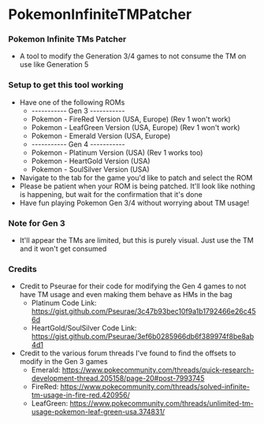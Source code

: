 # PokemonInfiniteTMPatcher

### Pokemon Infinite TMs Patcher
* A tool to modify the Generation 3/4 games to not consume the TM on use like Generation 5

### Setup to get this tool working
* Have one of the following ROMs
  * ----------- Gen 3 -----------
  * Pokemon - FireRed Version (USA, Europe) (Rev 1 won't work)
  * Pokemon - LeafGreen Version (USA, Europe) (Rev 1 won't work)
  * Pokemon - Emerald Version (USA, Europe)
  * ----------- Gen 4 -----------
  * Pokemon - Platinum Version (USA) (Rev 1 works too)
  * Pokemon - HeartGold Version (USA)
  * Pokemon - SoulSilver Version (USA)
* Navigate to the tab for the game you'd like to patch and select the ROM
* Please be patient when your ROM is being patched. It'll look like nothing is happening, but wait for the confirmation that it's done
* Have fun playing Pokemon Gen 3/4 without worrying about TM usage!

### Note for Gen 3
* It'll appear the TMs are limited, but this is purely visual. Just use the TM and it won't get consumed

### Credits
* Credit to Pseurae for their code for modifying the Gen 4 games to not have TM usage and even making them behave as HMs in the bag
  * Platinum Code Link: https://gist.github.com/Pseurae/3c47b93bec10f9a1b1792466e26c456d
  * HeartGold/SoulSilver Code Link: https://gist.github.com/Pseurae/3ef6b0285966db6f389974f8be8ab4d1
* Credit to the various forum threads I've found to find the offsets to modify in the Gen 3 games
  * Emerald: https://www.pokecommunity.com/threads/quick-research-development-thread.205158/page-20#post-7993745
  * FireRed: https://www.pokecommunity.com/threads/solved-infinite-tm-usage-in-fire-red.420956/
  * LeafGreen: https://www.pokecommunity.com/threads/unlimited-tm-usage-pokemon-leaf-green-usa.374831/